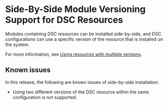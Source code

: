 # Side-By-Side Module Versioning Support for DSC Resources

Modules containing DSC resources can be installed side-by-side, and DSC configurations can use a specific version of the resource that is installed on the system.

For more information, see [Using resources with multiple versions](../../dsc/sxsResource.md).

## Known issues

In this release, the following are known issues of side-by-side installation:

-   Using two different versions of the DSC resource within the same configuration is not supported.

